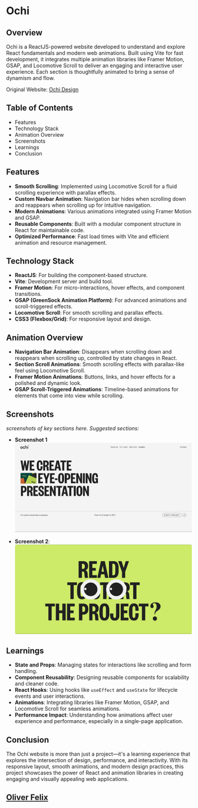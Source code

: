 # Ochi

## Overview
Ochi is a ReactJS-powered website developed to understand and explore React fundamentals and modern web animations. Built using Vite for fast development, it integrates multiple animation libraries like Framer Motion, GSAP, and Locomotive Scroll to deliver an engaging and interactive user experience. Each section is thoughtfully animated to bring a sense of dynamism and flow.

Original Website: [Ochi Design](http://ochi.design)

## Table of Contents
- Features
- Technology Stack
- Animation Overview
- Screenshots
- Learnings
- Conclusion

## Features
- **Smooth Scrolling**: Implemented using Locomotive Scroll for a fluid scrolling experience with parallax effects.
- **Custom Navbar Animation**: Navigation bar hides when scrolling down and reappears when scrolling up for intuitive navigation.
- **Modern Animations**: Various animations integrated using Framer Motion and GSAP.
- **Reusable Components**: Built with a modular component structure in React for maintainable code.
- **Optimized Performance**: Fast load times with Vite and efficient animation and resource management.

## Technology Stack
- **ReactJS**: For building the component-based structure.
- **Vite**: Development server and build tool.
- **Framer Motion**: For micro-interactions, hover effects, and component transitions.
- **GSAP (GreenSock Animation Platform)**: For advanced animations and scroll-triggered effects.
- **Locomotive Scroll**: For smooth scrolling and parallax effects.
- **CSS3 (Flexbox/Grid)**: For responsive layout and design.

## Animation Overview
- **Navigation Bar Animation**: Disappears when scrolling down and reappears when scrolling up, controlled by state changes in React.
- **Section Scroll Animations**: Smooth scrolling effects with parallax-like feel using Locomotive Scroll.
- **Framer Motion Animations**: Buttons, links, and hover effects for a polished and dynamic look.
- **GSAP Scroll-Triggered Animations**: Timeline-based animations for elements that come into view while scrolling.

## Screenshots
_screenshots of key sections here. Suggested sections:_
- **Screenshot 1**
![Screenshot1](./public/SCREENSHOT1.png)

- **Screenshot 2**:
![Screenshot2](./public/SCREENSHOT2.png)

## Learnings
- **State and Props**: Managing states for interactions like scrolling and form handling.
- **Component Reusability**: Designing reusable components for scalability and cleaner code.
- **React Hooks**: Using hooks like `useEffect` and `useState` for lifecycle events and user interactions.
- **Animations**: Integrating libraries like Framer Motion, GSAP, and Locomotive Scroll for seamless animations.
- **Performance Impact**: Understanding how animations affect user experience and performance, especially in a single-page application.

## Conclusion
The Ochi website is more than just a project—it's a learning experience that explores the intersection of design, performance, and interactivity. With its responsive layout, smooth animations, and modern design practices, this project showcases the power of React and animation libraries in creating engaging and visually appealing web applications.

## [Oliver Felix](https://instagram.com/oliverfelix.dev)
